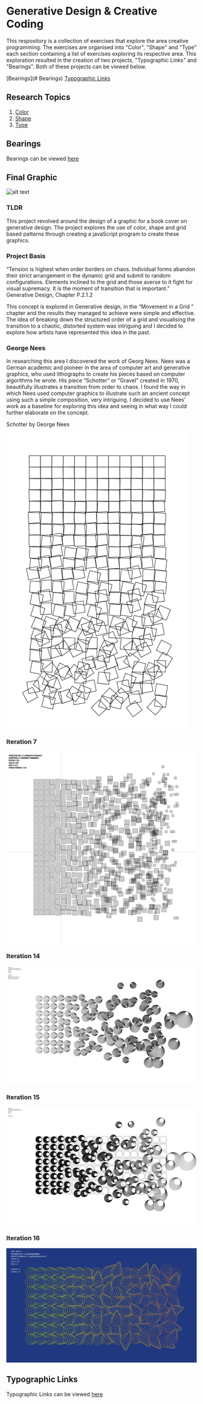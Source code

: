 # Generative Design & Creative Coding

This respository is a collection of exercises that explore the area creative programming. The exercises are organised into "Color", "Shape" and "Type" each section containing a list of exercises exploring its respective area. This exploration resulted in the creation of two projects, "Typographic Links" and "Bearings". Both of these projects can be viewed below.

[Bearings](# Bearings)
[Typographic Links](#Typographic-Links)

## Research Topics

1. [Color](01_Colors/)
2. [Shape](02_Shape/)
3. [Type](03_Type/)

## Bearings

Bearings can be viewed [here](00_Outputs/01_Bearings/bearings)

## Final Graphic

![alt text](images/final.png "image")

### TLDR

This project revolved around the design of a graphic for a book cover on generative design. The project explores the use of color, shape and grid based patterns through creating a javaScript program to create these graphics.

### Project Basis

“Tension is highest when order borders on chaos. Individual forms abandon their strict arrangement in the dynamic grid and submit to random configurations. Elements inclined to the grid and those averse to it fight for visual supremacy. It is the moment of transition that is important.”
Generative Design, Chapter P.2.1.2

This concept is explored in Generative design, in the “Movement in a Grid ” chapter and the results they managed to achieve were simple and effective. The idea of breaking down the structured order of a grid and visualising the transition to a chaotic, distorted system was intriguing and I decided to explore how artists have represented this idea in the past.

### George Nees

In researching this area I discovered the work of Georg Nees. Nees was a German academic and pioneer in the area of computer art and generative graphics, who used lithographs to create his pieces based on computer algorithms he wrote. His piece “Schotter” or “Gravel” created in 1970, beautifully illustrates a transition from order to chaos. I found the way in which Nees used computer graphics to illustrate such an ancient concept using such a simple composition, very intriguing. I decided to use Nees’ work as a baseline for exploring this idea and seeing in what way I could further elaborate on the concept.

Schotter by George Nees

![alt text](00_Outputs/01_Bearings/bearings/images/schotter.png "image")

### Iteration 7

![alt text](00_Outputs/01_Bearings/bearings/images/07.png "image")

### Iteration 14

![alt text](00_Outputs/01_Bearings/bearings/images/14.png "image")

### Iteration 15

![alt text](00_Outputs/01_Bearings/bearings/images/15.png "image")

### Iteration 16

![alt text](00_Outputs/01_Bearings/bearings/images/16.png "image")

## Typographic Links

Typographic Links can be viewed [here](00_Outputs/02_Typographic_Links/links)

